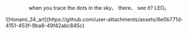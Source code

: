 <center><p>when you trace the dots in the sky、 there、 see it? LEO｡ </p></center>
![Honami_34_art](https://github.com/user-attachments/assets/8e0b771d-4151-453f-9ba8-49f42abc845c)
